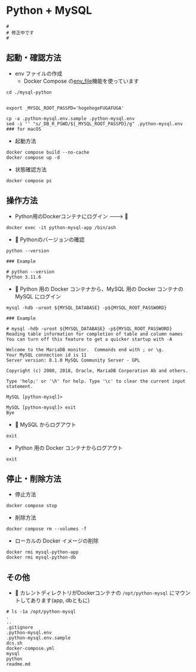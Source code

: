 # Python + MySQL

```
#
# 修正中です
#
```


## 起動・確認方法

+ env ファイルの作成
  + Docker Compose の[env_file](https://docs.docker.com/compose/environment-variables/set-environment-variables/)機能を使っています

```
cd ./mysql-python


export _MYSQL_ROOT_PASSPD='hogehogeFUGAFUGA'

cp -a .python-mysql.env.sample .python-mysql.env
sed -i '' "s/_DB_R_PSWD/${_MYSQL_ROOT_PASSPD}/g" .python-mysql.env           ### for macOS
```

+ 起動方法

```
docker compose build --no-cache
docker compose up -d
```

+ 状態確認方法

```
docker compose ps
```

## 操作方法

+ Python用のDockerコンテナにログイン ---> :whale:

```
docker exec -it python-mysql-app /bin/ash
```

+ :whale: Pythonのバージョンの確認

```
python --version
```
```
### Example

# python --version
Python 3.11.6
```

+ :whale: Python 用の Docker コンテナから、MySQL 用の Docker コンテナの MySQL にログイン

```
mysql -hdb -uroot ${MYSQL_DATABASE} -p${MYSQL_ROOT_PASSWORD}
```
```
### Example

# mysql -hdb -uroot ${MYSQL_DATABASE} -p${MYSQL_ROOT_PASSWORD}
Reading table information for completion of table and column names
You can turn off this feature to get a quicker startup with -A

Welcome to the MariaDB monitor.  Commands end with ; or \g.
Your MySQL connection id is 11
Server version: 8.1.0 MySQL Community Server - GPL

Copyright (c) 2000, 2018, Oracle, MariaDB Corporation Ab and others.

Type 'help;' or '\h' for help. Type '\c' to clear the current input statement.

MySQL [python-mysql]>

MySQL [python-mysql]> exit
Bye
```

+ :whale: MySQL からログアウト

```
exit
```

+ Python 用の Docker コンテナからログアウト

```
exit
```

## 停止・削除方法

+ 停止方法

```
docker compose stop
```

+ 削除方法

```
docker compose rm --volumes -f
```

+ ローカルの Docker イメージの削除

```
docker rmi mysql-python-app
docker rmi mysql-python-db
```

## その他

+ :whale: カレントディレクトリがDockerコンテナの `/opt/python-mysql` にマウントしてあります(app, dbともに)

```
# ls -1a /opt/python-mysql
.
..
.gitignore
.python-mysql.env
.python-mysql.env.sample
dcs.sh
docker-compose.yml
mysql
python
readme.md
```

